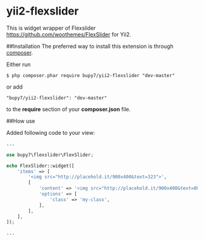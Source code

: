 yii2-flexslider
================================================================================

This is widget wrapper of Flexslider https://github.com/woothemes/FlexSlider for Yii2. 

##Installation
The preferred way to install this extension is through [composer](http://getcomposer.org/download/).

Either run
```
$ php composer.phar require bupy7/yii2-flexslider "dev-master"
```

or add
```
"bupy7/yii2-flexslider": "dev-master"
```

to the **require** section of your **composer.json** file.

##How use

Added following code to your view:

```php
...

use bupy7\flexslider\FlexSlider;

echo FlexSlider::widget([
    'items' => [
        '<img src="http://placehold.it/900x400&text=323">',
        [
            'content' => '<img src="http://placehold.it/900x400&text=001">',
            'options' => [
                'class' => 'my-class',
            ],
        ],
    ],
]); 

...
```
